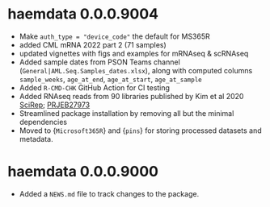 
# haemdata 0.0.0.9004
* Make `auth_type = "device_code"` the default for MS365R
* added CML mRNA 2022 part 2 (71 samples)
* updated vignettes with figs and examples for mRNAseq & scRNAseq
* Added sample dates from PSON Teams channel (`General|AML.Seq.Samples_dates.xlsx`), along with computed columns `sample_weeks`, `age_at_end`, `age_at_start`, `age_at_sample`
* Added `R-CMD-CHK` GitHub Action for CI testing
* Added RNAseq reads from 90 libraries published by Kim et al 2020 [SciRep](https://www.nature.com/articles/s41598-020-76933-2); [PRJEB27973](https://www.ncbi.nlm.nih.gov/bioproject/?term=PRJEB27973)
* Streamlined package installation by removing all but the minimal dependencies
* Moved to {`Microsoft365R`} and {`pins`} for storing processed datasets and metadata. 
  
# haemdata 0.0.0.9000

* Added a `NEWS.md` file to track changes to the package.
